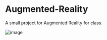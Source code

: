 # Augmented-Reality
A small project for Augmented Reality for class.

![image](https://user-images.githubusercontent.com/48293545/77825623-25294380-7113-11ea-86d5-10779808d8cd.png)
